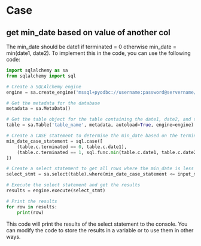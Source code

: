 # Case

## get min_date based on value of another col
The min_date should be date1 if terminated = 0 otherwise min_date = min(date1, date2). To implement this in the code, you can use the following code:

```py
import sqlalchemy as sa
from sqlalchemy import sql

# Create a SQLAlchemy engine
engine = sa.create_engine('mssql+pyodbc://username:password@servername/database')

# Get the metadata for the database
metadata = sa.MetaData()

# Get the table object for the table containing the date1, date2, and terminated columns
table = sa.Table('table_name', metadata, autoload=True, engine=engine)

# Create a CASE statement to determine the min_date based on the terminated value
min_date_case_statement = sql.case([
    (table.c.terminated == 0, table.c.date1),
    (table.c.terminated == 1, sql.func.min(table.c.date1, table.c.date2))
])

# Create a select statement to get all rows where the min_date is less than or equal to input_max
select_stmt = sa.select(table).where(min_date_case_statement <= input_max)

# Execute the select statement and get the results
results = engine.execute(select_stmt)

# Print the results
for row in results:
    print(row)
```

This code will print the results of the select statement to the console. You can modify the code to store the results in a variable or to use them in other ways.
```
